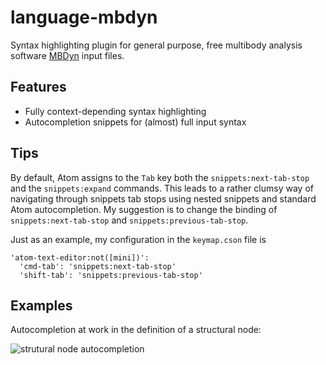 # language-mbdyn
Syntax highlighting plugin for general purpose, free multibody analysis software [MBDyn](https://www.mbdyn.org/) input files.

## Features

 * Fully context-depending syntax highlighting
 * Autocompletion snippets for (almost) full input syntax

## Tips
By default, Atom assigns to the `Tab` key both the `snippets:next-tab-stop` and the `snippets:expand` commands. This leads to a rather clumsy way of navigating through snippets tab stops using nested snippets and standard Atom autocompletion. My suggestion is to change the binding of `snippets:next-tab-stop` and `snippets:previous-tab-stop`. 

Just as an example, my configuration in the `keymap.cson` file is
```
'atom-text-editor:not([mini])':
  'cmd-tab': 'snippets:next-tab-stop'
  'shift-tab': 'snippets:previous-tab-stop'
```

## Examples

Autocompletion at work in the definition of a structural node:

![strutural node autocompletion][autocompletion-node]
 
 [autocompletion-node]: http://github.com/zanoni-mbdyn/language-mbdyn/blob/master/docs/gifs/atom-mbdyn-node.gif
